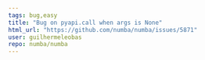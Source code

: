 ```yaml
---
tags: bug,easy
title: "Bug on pyapi.call when args is None"
html_url: "https://github.com/numba/numba/issues/5871"
user: guilhermeleobas
repo: numba/numba
---
```


